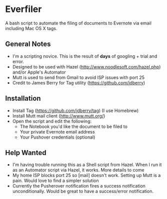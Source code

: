 Everfiler
=========

A bash script to automate the filing of documents to Evernote via email including Mac OS X tags.

## General Notes
- I'm a scripting novice. This is the result of **days** of googling + trial and error.
- Designed to be used with Hazel (http://www.noodlesoft.com/hazel.php) and/or Apple's Automator
- Mutt is used to send from Gmail to avoid ISP issues with port 25
- Credit to James Berry for Tag utility (https://github.com/jdberry)


## Installation
- Install Tag (https://github.com/jdberry/tag) (I use Homebrew)
- Install Mutt mail client (http://www.mutt.org/)
- Open the script and edit the following:
  - The Notebook you'd like the document to be filed to
  - Your private Evernote email address
  - Your Pushover credentials (optional)


## Help Wanted
- I'm having trouble running this as a Shell script from Hazel. When I run it as an Automator script via Hazel, it works. More details to come
- My home ISP blocks port 25 so [mail] doesn't work. Setting up Mutt is a pain. Would love to find a simpler solution
- Currently the Pusherover notification fires a success notification unconditionally. Would be great to have a success/error notification. 
